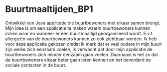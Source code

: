 # Buurtmaaltijden_BP1
Ontwikkel een Java applicatie die buurtbewoners met elkaar samen brengt. Mijn idee is om een applicatie te maken waarin buurtbewoners kunnen inzien waar en wanneer er een buurtmaaltijd georganiseerd wordt. E.v.t. allergieën van de buurtbewoners kunnen zo ook zichtbaar worden. 
Ik heb voor deze applicatie gekozen omdat ik merk dat er veel oudere in mijn buurt zijn welke zich eenzaam voelen, ik verwacht dat door mijn applicatie de buurtbewoners zich minder eenzaam gaan voelen. Daarnaast is het zo dat de buurtbewoners elkaar beter gaan leren kennen en het bevorderd de sociale contacten in de buurt.
